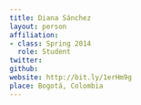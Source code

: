 ```yaml
---
title: Diana Sánchez
layout: person
affiliation:
- class: Spring 2014
  role: Student
twitter:
github:
website: http://bit.ly/1erHm9g
place: Bogotá, Colombia
---
```

